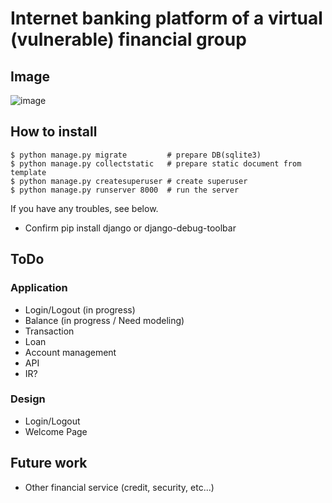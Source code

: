 # Internet banking platform of a virtual (vulnerable) financial group 

## Image
![image](https://user-images.githubusercontent.com/1051726/40121202-fef04068-595b-11e8-8eae-f3ac04e5d63e.png)
## How to install

```
$ python manage.py migrate         # prepare DB(sqlite3)
$ python manage.py collectstatic   # prepare static document from template
$ python manage.py createsuperuser # create superuser
$ python manage.py runserver 8000  # run the server
```
If you have any troubles, see below.
* Confirm pip install django or django-debug-toolbar


## ToDo
### Application
* Login/Logout (in progress)
* Balance (in progress / Need modeling)
* Transaction
* Loan
* Account management
* API
* IR?

### Design
* Login/Logout
* Welcome Page

## Future work
* Other financial service (credit, security, etc...)
